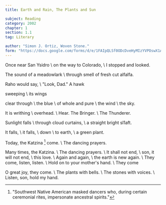 ```yaml
---
title: Earth and Rain, The Plants and Sun

subject: Reading
category: 2002
chapter: 1
section: 1.1
tag: Literary

author: "Simon J. Ortiz, Woven Stone."
form: "https://docs.google.com/forms/d/e/1FAIpQLSf0ODcDveHyMIzYVPOswX1A7rpRT7MAneJCxDy99P8lmJgpcA/viewform"
---
```

Once near San Ysidro \\
on the way to Colorado, \\
I stopped and looked.

The sound of a meadowlark \\
through smell of fresh cut alfalfa.

Raho would say, \\
"Look, Dad." A hawk

sweeping \\
its wings

clear through \\
the blue \\
of whole and pure \\
the wind \\
the sky.

It is writhing \\
overhead. \\
Hear. The Bringer. \\
The Thunderer.

Sunlight falls \\
through cloud curtains, \\
a straight bright sl1aft.

It falls, \\
it falls, \\
down \\
to earth, \\
a green plant.

Today, the Katzina [^1] come. \\
The dancing prayers.

Many times, the Katzina. \\
The dancing prayers. \\
It shall not end, \\
son, it will not end, \\
this love. \\
Again and again, \\
the earth is new again. \\
They come, listen, listen. \\
Hold on to your mother's hand. \\
They come

O great joy, they come. \\
The plants with bells. \\
The stones with voices. \\
Listen, son, hold my hand.

[^1]: "Southwest Native American masked dancers who, during certain ceremonial rites, impersonate ancestral spirits."